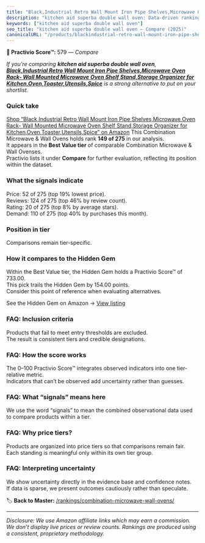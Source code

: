 ```yaml
---
title: "Black,Industrial Retro Wall Mount Iron Pipe Shelves,Microwave Oven Rack- Wall Mounted Microwave Oven Shelf Stand,Storage Organizer for Kitchen,Oven,Toaster,Utensils,Spice"
description: "kitchen aid superba double wall oven: Data-driven ranking using the Practivio Score™. Positioned by quality, value, demand, findability, momentum."
keywords: ["kitchen aid superba double wall oven"]
seo_title: "kitchen aid superba double wall oven — Compare (2025)"
canonicalURL: "/products/blackindustrial-retro-wall-mount-iron-pipe-shelvesmicrowave-oven-rack-wall-mounted-microwave-oven-shelf-standstorage-organizer-for-kitchenoventoasterutensilsspice-B08M41C69K/"
---
```


**🛒 Practivio Score™:** 579 — _Compare_


*If you're comparing **kitchen aid superba double wall oven**, **[Black,Industrial Retro Wall Mount Iron Pipe Shelves,Microwave Oven Rack- Wall Mounted Microwave Oven Shelf Stand,Storage Organizer for Kitchen,Oven,Toaster,Utensils,Spice](https://www.amazon.com/dp/B08M41C69K?tag=practivio-20)** is a strong alternative to put on your shortlist.*
### Quick take
[Shop “Black,Industrial Retro Wall Mount Iron Pipe Shelves,Microwave Oven Rack- Wall Mounted Microwave Oven Shelf Stand,Storage Organizer for Kitchen,Oven,Toaster,Utensils,Spice” on Amazon](https://www.amazon.com/dp/B08M41C69K?tag=practivio-20)
This Combination Microwave & Wall Ovens holds rank **149 of 275** in our analysis.  
It appears in the **Best Value tier** of comparable Combination Microwave & Wall Ovenses.  
Practivio lists it under **Compare** for further evaluation, reflecting its position within the dataset.

### What the signals indicate
Price: 52 of 275 (top 19% lowest price).  
Reviews: 124 of 275 (top 46% by review count).  
Rating: 20 of 275 (top 8% by average stars).  
Demand: 110 of 275 (top 40% by purchases this month).

### Position in tier
Comparisons remain tier-specific.

### How it compares to the Hidden Gem
Within the Best Value tier, the Hidden Gem holds a Practivio Score™ of 733.00.  
This pick trails the Hidden Gem by 154.00 points.  
Consider this point of reference when evaluating alternatives.  

See the Hidden Gem on Amazon → [View listing](https://www.amazon.com/dp/B0DY11H2PJ?tag=practivio-20)

### FAQ: Inclusion criteria
Products that fail to meet entry thresholds are excluded.  
The result is consistent tiers and credible designations.

### FAQ: How the score works
The 0–100 Practivio Score™ integrates observed indicators into one tier-relative metric.  
Indicators that can’t be observed add uncertainty rather than guesses.

### FAQ: What “signals” means here
We use the word “signals” to mean the combined observational data used to compare products within a tier.

### FAQ: Why price tiers?
Products are organized into price tiers so that comparisons remain fair.  
Each standing is meaningful only within its own tier group.

### FAQ: Interpreting uncertainty
We show uncertainty directly in the evidence base and confidence notes.  
If data is sparse, we present outcomes cautiously rather than speculate.

<!-- Missing template for Compare/CompareWithinPriceClass -->


🏷️ **Back to Master:** [/rankings/combination-microwave-wall-ovens/](/rankings/combination-microwave-wall-ovens/)

---
_Disclosure: We use Amazon affiliate links which may earn a commission. We don’t display live prices or review counts. Rankings are produced using a consistent, proprietary methodology._
